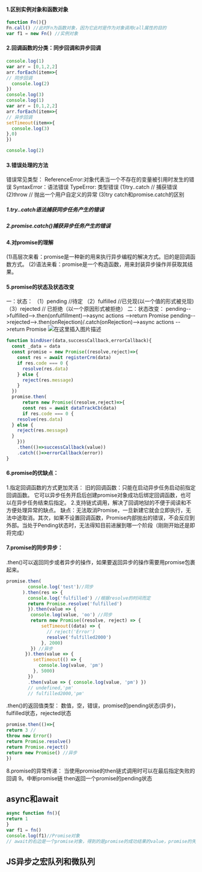 #### 1.区别实例对象和函数对象
```js
function Fn(){}
Fn.call() //此时Fn为函数对象，因为它此时是作为对象调用call属性的目的
var f1 = new Fn() //实例对象
```
#### 2.回调函数的分类：同步回调和异步回调
```js
console.log(1)
var arr = [0,1,2,2]
arr.forEach(item=>{
// 同步回调
  console.log(2)
})
console.log(3)
console.log(1)
var arr = [0,1,2,2]
arr.forEach(item=>{
// 异步回调
setTimeout(item=>{
  console.log(3)
},0)
})

console.log(2)
```
#### 3.错误处理的方法
错误常见类型：
ReferenceError:对象代表当一个不存在的变量被引用时发生的错误
SyntaxError：语法错误
TypeError: 类型错误
(1)try..catch // 捕获错误
(2)throw // 抛出一个用户自定义的异常
(3)try catch和promise.catch的区别
##### 1.try..catch语法捕获同步任务产生的错误
##### 2.promise.catch()捕获异步任务产生的错误
#### 4.对promise的理解
(1)高层次来看：promise是一种新的用来执行异步编程的解决方式。旧的是回调函数方式。
(2)语法来看：promise是一个构造函数，用来封装异步操作并获取其结果。
#### 5.promise的状态及状态改变
一：状态：
（1）pending //待定
（2）fulfilled //已兑现(以一个值的形式被兑现)
（3）rejected // 已拒绝（以一个原因形式被拒绝）
二：状态改变：
pending-->fulfilled-->.then(onfulfillment)-->async actions
                                          -->return Promise
pending-->rejected-->.then(onRejection)/.catch(onRejection)-->async actions
                                                           -->return Promise
![在这里插入图片描述](https://img-blog.csdnimg.cn/2577bc5908224fff8777e9ab1f32d269.png?x-oss-process=image/watermark,type_ZHJvaWRzYW5zZmFsbGJhY2s,shadow_50,text_Q1NETiBA5Yav6Zi_5a6d,size_20,color_FFFFFF,t_70,g_se,x_16#pic_center)

```js
function bindUser(data,successCallback,errorCallback){
  const _data = data
  const promise = new Promise((resolve,reject)=>{
    const res = await registerCrm(data)
    if res.code === 0 {
      resolve(res.data)
    } else {
      reject(res.message)
    }
  })
  promise.then(
      return new Promise((resolve,reject)=>{
      const res = await dataTrackCb(data)
      if res.code === 0 {
    resolve(res.data)
  } else {
    reject(res.message)
  }
    }))
    .then(()=>successCallback(value))
    .catch(()=>errorCallback(error))
}
```
#### 6.promise的优缺点：
1.指定回调函数的方式更加灵活：
旧的回调函数：只能在启动异步任务启动前指定回调函数。
它可以异步任务开启后创建promise对象成功后绑定回调函数，也可以在异步任务结束后指定。
2.支持链式调用，解决了回调地狱的不便于阅读和不方便处理异常的缺点。
缺点：无法取消Promise，一旦新建它就会立即执行，无法中途取消。其次，如果不设置回调函数，Promise内部抛出的错误，不会反应到外部。当处于Pending状态时，无法得知目前进展到哪一个阶段（刚刚开始还是即将完成）
#### 7.promise的同步异步：
.then()可以返回同步或者异步的操作，如果要返回异步的操作需要用promise包裹起来。
```js
promise.then(
        console.log('test')//同步
      ).then(res => {
        console.log('fulfilled') //根据resolve的时间而定
        return Promise.resolve('fulfilled')
        }).then(value => {
         console.log(value, 'oo') //同步
         return new Promise((resolve, reject) => {
	         setTimeout((data) => { 
	           // reject('Error')
	           resolve('fulfilled2000')
	         }, 2000)
         }) //异步
       }).then(value => {
          setTimeout(() => {
            console.log(value, 'pm')
          }, 5000)
        })
        .then(value => { console.log(value, 'pm') })
        // undefined,'pm'
        // fulfilled2000,'pm'
```
.then()的返回值类型：
数值，空，错误，promise的pending状态(异步)，fulfilled状态，rejected状态
```js
promise.then(()=>{
return 3 //
throw new Error()
return Promise.resolve()
return Promise.reject()
return new Promise() //异步
})
```
8.promise的异常传递：
当使用promise的then链式调用时可以在最后指定失败的回调
9。中断promise链
then返回一个promise的pending状态

## async和await
```js
async function fn(){
return 1
}
var f1 = fn()
console.log(f1)//Promise对象 
// await的右边是一个promise对象，得到的是promise的成功结果的value，promise的失败结果需要通过try。。。catch获取
```
## JS异步之宏队列和微队列
